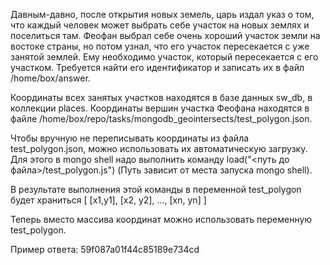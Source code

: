 ﻿Давным-давно, после открытия новых земель, царь издал указ о том, что каждый человек может выбрать себе участок на новых землях и поселиться там. Феофан выбрал себе очень хороший участок земли на востоке страны, но потом узнал, что его участок пересекается с уже занятой землей. Ему необходимо участок, который пересекается с его участком. Требуется найти его идентификатор и записать их в файл /home/box/answer.

Координаты всех занятых участков находятся в базе данных sw_db, в коллекции places. Координаты вершин участка Феофана находятся в файле  /home/box/repo/tasks/mongodb_geointersects/test_polygon.json.

Чтобы вручную не переписывать координаты из файла test_polygon.json, можно использовать их автоматическую загрузку. Для этого в mongo shell надо выполнить команду load("<путь до файла>/test_polygon.js") (Путь зависит от места запуска mongo shell).

В результате выполнения этой команды в переменной test_polygon будет храниться [ [x1,y1], [x2, y2], ..., [xn, yn] ]

Теперь вместо массива координат можно использовать переменную test_polygon.

Пример ответа: 59f087a01f44c85189e734cd